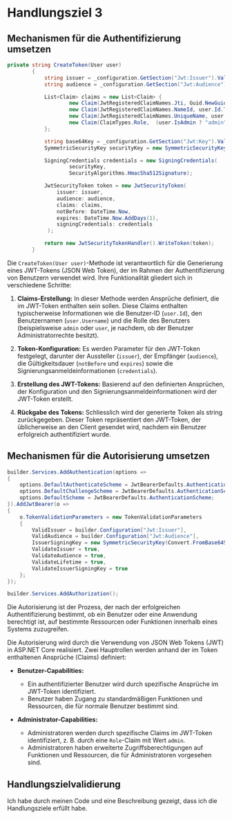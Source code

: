 # Handlungsziel 3
## Mechanismen für die Authentifizierung umsetzen

```csharp
private string CreateToken(User user)
        {
            string issuer = _configuration.GetSection("Jwt:Issuer").Value!;
            string audience = _configuration.GetSection("Jwt:Audience").Value!;

            List<Claim> claims = new List<Claim> {
                    new Claim(JwtRegisteredClaimNames.Jti, Guid.NewGuid().ToString()),
                    new Claim(JwtRegisteredClaimNames.NameId, user.Id.ToString()),
                    new Claim(JwtRegisteredClaimNames.UniqueName, user.Username),
                    new Claim(ClaimTypes.Role,  (user.IsAdmin ? "admin" : "user"))
            };

            string base64Key = _configuration.GetSection("Jwt:Key").Value!;
            SymmetricSecurityKey securityKey = new SymmetricSecurityKey(Convert.FromBase64String(base64Key));

            SigningCredentials credentials = new SigningCredentials(
                    securityKey,
                    SecurityAlgorithms.HmacSha512Signature);

            JwtSecurityToken token = new JwtSecurityToken(
                issuer: issuer,
                audience: audience,
                claims: claims,
                notBefore: DateTime.Now,
                expires: DateTime.Now.AddDays(1),
                signingCredentials: credentials
             );

            return new JwtSecurityTokenHandler().WriteToken(token);
        }
```
Die `CreateToken(User user)`-Methode ist verantwortlich für die Generierung eines JWT-Tokens (JSON Web Token), der im Rahmen der Authentifizierung von Benutzern verwendet wird. Ihre Funktionalität gliedert sich in verschiedene Schritte:

1. **Claims-Erstellung:** In dieser Methode werden Ansprüche definiert, die im JWT-Token enthalten sein sollen. Diese Claims enthalten typischerweise Informationen wie die Benutzer-ID (`user.Id`), den Benutzernamen (`user.Username`) und die Rolle des Benutzers (beispielsweise `admin` oder `user`, je nachdem, ob der Benutzer Administratorrechte besitzt).

2. **Token-Konfiguration:** Es werden Parameter für den JWT-Token festgelegt, darunter der Aussteller (`issuer`), der Empfänger (`audience`), die Gültigkeitsdauer (`notBefore` und `expires`) sowie die Signierungsanmeldeinformationen (`credentials`).

3. **Erstellung des JWT-Tokens:** Basierend auf den definierten Ansprüchen, der Konfiguration und den Signierungsanmeldeinformationen wird der JWT-Token erstellt.

4. **Rückgabe des Tokens:** Schliesslich wird der generierte Token als string zurückgegeben. Dieser Token repräsentiert den JWT-Token, der üblicherweise an den Client gesendet wird, nachdem ein Benutzer erfolgreich authentifiziert wurde.



## Mechanismen für die Autorisierung umsetzen

```csharp
builder.Services.AddAuthentication(options =>
{
    options.DefaultAuthenticateScheme = JwtBearerDefaults.AuthenticationScheme;
    options.DefaultChallengeScheme = JwtBearerDefaults.AuthenticationScheme;
    options.DefaultScheme = JwtBearerDefaults.AuthenticationScheme;
}).AddJwtBearer(o =>
{
    o.TokenValidationParameters = new TokenValidationParameters
    {
        ValidIssuer = builder.Configuration["Jwt:Issuer"],
        ValidAudience = builder.Configuration["Jwt:Audience"],
        IssuerSigningKey = new SymmetricSecurityKey(Convert.FromBase64String(builder.Configuration["Jwt:Key"]!)),
        ValidateIssuer = true,
        ValidateAudience = true,
        ValidateLifetime = true,
        ValidateIssuerSigningKey = true
    };
});

builder.Services.AddAuthorization();

```

Die Autorisierung ist der Prozess, der nach der erfolgreichen Authentifizierung bestimmt, ob ein Benutzer oder eine Anwendung berechtigt ist, auf bestimmte Ressourcen oder Funktionen innerhalb eines Systems zuzugreifen.



Die Autorisierung wird durch die Verwendung von JSON Web Tokens (JWT) in ASP.NET Core realisiert. Zwei Hauptrollen werden anhand der im Token enthaltenen Ansprüche (Claims) definiert:

- **Benutzer-Capabilities:**
  - Ein authentifizierter Benutzer wird durch spezifische Ansprüche im JWT-Token identifiziert.
  - Benutzer haben Zugang zu standardmäßigen Funktionen und Ressourcen, die für normale Benutzer bestimmt sind.

- **Administrator-Capabilities:**
  - Administratoren werden durch spezifische Claims im JWT-Token identifiziert, z. B. durch eine `Role`-Claim mit Wert `admin`.
  - Administratoren haben erweiterte Zugriffsberechtigungen auf Funktionen und Ressourcen, die für Administratoren vorgesehen sind.

## Handlungszielvalidierung
Ich habe durch meinen Code und eine Beschreibung gezeigt, dass ich die Handlungsziele erfüllt habe. 
